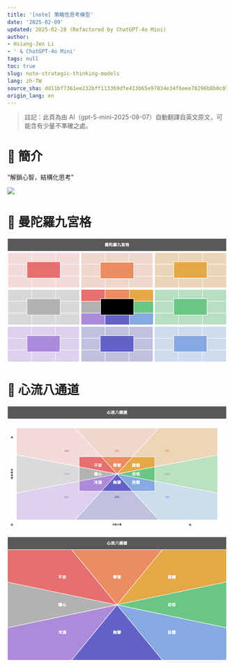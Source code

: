 ```yaml
---
title: '[note] 策略性思考模型'
date: '2025-02-09'
updated: 2025-02-28 (Refactored by ChatGPT-4o Mini)
author:
- Hsiang-Jen Li
- ' & ChatGPT-4o Mini'
tags: null
toc: true
slug: note-strategic-thinking-models
lang: zh-TW
source_sha: dd11bf7361ee232bff113369dfe413b65e97034e34f6eee78296b8b0c07deec8
origin_lang: en
---
```


> 註記：此頁為由 AI（gpt-5-mini-2025-08-07）自動翻譯自英文原文，可能含有少量不準確之處。

# 📌 簡介
“解鎖心智，結構化思考”

[![](https://img.shields.io/badge/Google%20Slides-FBBC04?style=for-the-badge&logo=google-slides&logoColor=black)](https://docs.google.com/presentation/d/1gT2eSZ8O4drlUKI0tKCaoOH0SusMhByy/edit?usp=sharing&ouid=112815333948822222551&rtpof=true&sd=true)

<!-- more -->

# 🚀 曼陀羅九宮格
![20250209095101](https://raw.githubusercontent.com/hsiangjenli/pic-bed/main/images/20250209095101.png)

# 🚀 心流八通道
![20250209095047](https://raw.githubusercontent.com/hsiangjenli/pic-bed/main/images/20250209095047.png)

![20250209095118](https://raw.githubusercontent.com/hsiangjenli/pic-bed/main/images/20250209095118.png)
